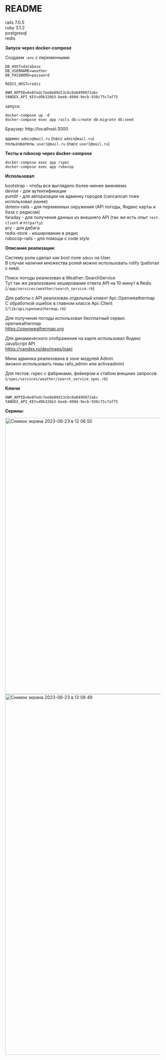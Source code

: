 # README

rails 7.0.5  
ruby 3.1.2  
postgresql  
redis  

**Запуск через docker-compose**

Создаем `.env` с переменными:  
```
DB_HOST=database
DB_USERNAME=weather
DB_PASSWORD=password

REDIS_HOST=redis

OWM_APPID=6e8fedc7ee0e89d13cbc0a0499972abc
YANDEX_API_KEY=d9b326b3-beeb-499d-9ecb-938c75c7af75
```

запуск:  
```
docker-compose up -d
docker-compose exec app rails db:create db:migrate db:seed
```

Браузер: http://localhost:3000  
 
админ: `admin@mail.ru` (пасс `admin@mail.ru`)  
пользователь: `user1@mail.ru` (пасс `user1@mail.ru`)  

**Тесты и rubocop через docker-compose**

```
docker-compose exec app rspec
docker-compose exec app rubocop
```

**Использовал**:

bootstrap - чтобы все выглядело более-менее вменяемо  
devise - для аутентификации  
pundit - для авторизации на админку городов (cancancan тоже использовал ранее)  
dotenv-rails - для переменных окружения (API погоды, Яндекс карты и база с редисом)  
faraday - для получения данных из внешнего API (так же есть опыт `rest-client` и `httparty`)  
pry - для дебага  
redis-store - кеширование в редис  
rubocop-rails - для помощи с code style  

**Описание реализации**:  

Систему роли сделал как bool поле `admin` на User.  
В случае наличия множества ролей можно использовать rolify (работал с ним).  

Поиск погоды реализован в Weather::SearchService  
Тут так же реализовано кеширование ответа API на 10 минут в Redis  
(`/app/services/weather/search_service.rb`)  

Для работы с API реализован отдельный клиент Api::Openweathermap  
С обработкой ошибок в главном классе Api::Client  
(`/lib/api/openweathermap.rb`)  

Для получения погоды использовал бесплатный сервис openweathermap  
https://openweathermap.org  

Для динамического отображения на карте использовал Яндекс JavaScript API  
https://yandex.ru/dev/maps/jsapi  

Мини админка реализована в зоне модулей Admin  
(можно использовать гемы rails_admin или activeadmin)  

Для тестов: rspec с фабриками, фейкером и стабом внешних запросов  
(`/spec/services/weather/search_service_spec.rb`)  

**Ключи**
```
OWM_APPID=6e8fedc7ee0e89d13cbc0a0499972abc
YANDEX_API_KEY=d9b326b3-beeb-499d-9ecb-938c75c7af75
```

**Скрины:**

<img width="890" alt="Снимок экрана 2023-06-23 в 12 06 50" src="https://github.com/Svischev/weather/assets/7647253/a56b39aa-ab92-4ea9-b014-ea58d3c2763e">  
<img width="1163" alt="Снимок экрана 2023-06-23 в 12 08 49" src="https://github.com/Svischev/weather/assets/7647253/7e6d2972-4444-49c8-9ae7-ed696f332bf5">  


